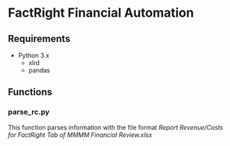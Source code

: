 # FactRight Financial Automation

## Requirements
* Python 3.x
    * xlrd
    * pandas
## Functions

### parse_rc.py
This function parses information with the file format *Report Revenue/Costs for FactRight Tab of MMMM Financial Review.xlsx*
